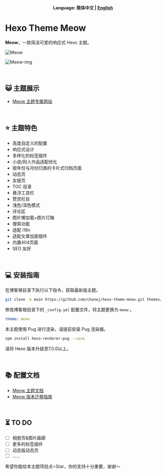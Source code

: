 <div id="meow-lang" align="center">

<b>Language: 简体中文 | [English](README-EN.md)</b>

</div>

# Hexo Theme Meow

**Meow**，一款简洁可爱的响应式 Hexo 主题。

![Meow](https://jumao-zycs-img.pages.dev/v2/ifn8DUc.png)

![Meow-img](https://jumao-zycs-img.pages.dev/v2/rMl9ITA.png)

<br/>

## 😺 主题展示

- [Meow 主题专属网站](https://meow.jumaoo.top)

<br/>

## ⭐️ 主题特色

- 高度自定义的配置
- 响应式设计
- 多样化的标签插件
- 小说/同人作品适配优化
- 按年份与月份归类的卡片式归档页面
- 动态页
- 友链页
- TOC 目录
- 悬浮工具栏
- 赞赏栏目
- 浅色/深色模式
- 评论区
- 图片懒加载+图片灯箱
- 搜索功能
- 适配 i18n
- 适配文章加密插件
- 内置404页面
- SEO 友好

<br/>

## 💻️ 安装指南

在博客根目录下执行以下指令，获取最新版主题。

``` bash
git clone -b main https://github.com/chanwj/hexo-theme-meow.git themes/meow
```

修改博客根目录下的 `_config.yml` 配置文件，将主题更换为 `meow` 。

``` yaml
theme: meow
```

本主题使用 Pug 进行渲染，请提前安装 Pug 渲染器。

``` bash
npm install hexo-renderer-pug --save
```

请将 Hexo 版本升级至7.0.0以上。

<br/>

## 📚️ 配置文档

- [Meow 主题文档](https://meow.jumaoo.top/categories/Docs文档/中文文档/)
- [Meow 版本迁移指南](https://meow.jumaoo.top/posts/7287f6a/)

<br/>

## ⏳️ TO DO

- [ ] 相册页&图片画廊
- [ ] 更多的标签插件
- [ ] 动态版动态页
- [ ] ……

希望你能给本主题项目点⭐Star，你的支持十分重要，谢谢～